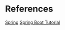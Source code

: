 # References
[Spring](https://spring.io/)
[Spring Boot Tutorial](https://www.youtube.com/watch?v=9SGDpanrc8U)